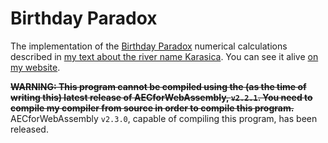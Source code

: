 # Birthday Paradox

The implementation of the [Birthday Paradox](https://en.wikipedia.org/wiki/Birthday_problem) numerical calculations described in [my text about the river name Karasica](https://flatassembler.github.io/Karasica.doc). You can see it alive [on my website](https://flatassembler.github.io/birthday_paradox).

**<del>WARNING: This program cannot be compiled using the (as the time of writing this) latest release of AECforWebAssembly, `v2.2.1`. You need to compile my compiler from source in order to compile this program.</del>** AECforWebAssembly `v2.3.0`, capable of compiling this program, has been released.
